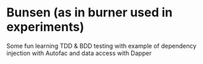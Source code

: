 # Bunsen (as in burner used in experiments)
Some fun learning TDD & BDD testing with example of dependency injection with Autofac and data access with Dapper
